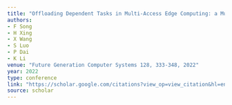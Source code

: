 ```yaml
---
title: "Offloading Dependent Tasks in Multi-Access Edge Computing: a Multi-Objective Reinforcement Learning Approach"
authors:
- F Song
- H Xing
- X Wang
- S Luo
- P Dai
- K Li
venue: "Future Generation Computer Systems 128, 333-348, 2022"
year: 2022
type: conference
link: "https://scholar.google.com/citations?view_op=view_citation&hl=en&user=xtXbq_AAAAAJ&pagesize=100&citation_for_view=xtXbq_AAAAAJ:9ZlFYXVOiuMC"
source: scholar
---
```

